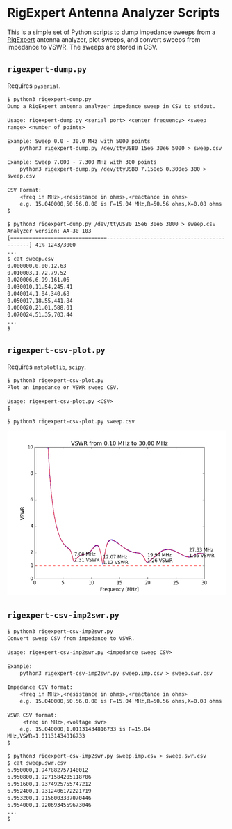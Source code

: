 # RigExpert Antenna Analyzer Scripts

This is a simple set of Python scripts to dump impedance sweeps from a
[RigExpert](http://www.rigexpert.com/) antenna analyzer, plot sweeps, and
convert sweeps from impedance to VSWR. The sweeps are stored in CSV.

## `rigexpert-dump.py`

Requires `pyserial`.

```
$ python3 rigexpert-dump.py
Dump a RigExpert antenna analyzer impedance sweep in CSV to stdout.

Usage: rigexpert-dump.py <serial port> <center frequency> <sweep range> <number of points>

Example: Sweep 0.0 - 30.0 MHz with 5000 points
    python3 rigexpert-dump.py /dev/ttyUSB0 15e6 30e6 5000 > sweep.csv

Example: Sweep 7.000 - 7.300 MHz with 300 points
    python3 rigexpert-dump.py /dev/ttyUSB0 7.150e6 0.300e6 300 > sweep.csv

CSV Format:
    <freq in MHz>,<resistance in ohms>,<reactance in ohms>
    e.g. 15.040000,50.56,0.08 is F=15.04 MHz,R=50.56 ohms,X=0.08 ohms
$
```

```
$ python3 rigexpert-dump.py /dev/ttyUSB0 15e6 30e6 3000 > sweep.csv
Analyzer version: AA-30 103
[===============================---------------------------------------------] 41% 1243/3000
...
$ cat sweep.csv
0.000000,0.00,12.63
0.010003,1.72,79.52
0.020006,6.99,161.06
0.030010,11.54,245.41
0.040014,1.84,340.68
0.050017,18.55,441.84
0.060020,21.01,588.01
0.070024,51.35,703.44
...
$
```

## `rigexpert-csv-plot.py`

Requires `matplotlib`, `scipy`.

```
$ python3 rigexpert-csv-plot.py
Plot an impedance or VSWR sweep CSV.

Usage: rigexpert-csv-plot.py <CSV>
$
```

```
$ python3 rigexpert-csv-plot.py sweep.csv
```

![](example-plot.png)

## `rigexpert-csv-imp2swr.py`

```
$ python3 rigexpert-csv-imp2swr.py
Convert sweep CSV from impedance to VSWR.

Usage: rigexpert-csv-imp2swr.py <impedance sweep CSV>

Example:
    python3 rigexpert-csv-imp2swr.py sweep.imp.csv > sweep.swr.csv

Impedance CSV format:
    <freq in MHz>,<resistance in ohms>,<reactance in ohms>
    e.g. 15.040000,50.56,0.08 is F=15.04 MHz,R=50.56 ohms,X=0.08 ohms

VSWR CSV format:
     <freq in MHz>,<voltage swr>
    e.g. 15.040000,1.01131434816733 is F=15.04 MHz,VSWR=1.01131434816733
$
```

```
$ python3 rigexpert-csv-imp2swr.py sweep.imp.csv > sweep.swr.csv
$ cat sweep.swr.csv
6.950000,1.947882757140012
6.950800,1.9271584205118706
6.951600,1.9374925755747212
6.952400,1.9312406172221719
6.953200,1.9156003387070446
6.954000,1.9206934559673046
...
$
```

